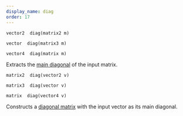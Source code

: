 ```yaml
---
display_name: diag
order: 17
---
```

`vector2  diag(matrix2 m)`

`vector  diag(matrix3 m)`

`vector4  diag(matrix m)`

Extracts the [main diagonal](http://en.wikipedia.org/wiki/Main_diagonal) of the input matrix.

`matrix2  diag(vector2 v)`

`matrix3  diag(vector v)`

`matrix  diag(vector4 v)`

Constructs a [diagonal matrix](http://en.wikipedia.org/wiki/Diagonal_matrix) with the input vector as its main diagonal.
